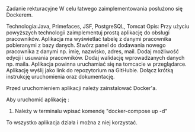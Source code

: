 Zadanie rekturacyjne
W celu łatwego zaimplementowania posłużono się Dockerem.

Technologia:Java, Primefaces, JSF, PostgreSQL, Tomcat
Opis: Przy użyciu powyższych technologii zaimplementuj prostą aplikację do obsługi pracowników. Aplikacja ma wyświetlać tabelę z danymi pracownika pobieranymi z bazy danych. Stwórz panel do dodawania nowego pracownika z danymi np. imię, nazwisko, adres, mail. Dodaj możliwość edycji i usuwania pracowników. Dodaj walidację wprowadzanych danych np. maila. Aplikacja powinna uruchamiać się na tomcacie w przeglądarce. Aplikację wyślij jako link do repozytorium na GitHubie. Dołącz krótką instrukcję uruchomienia oraz dokumentację.

Przed uruchomieniem aplikacji należy zainstalować Docker'a. 

Aby uruchomić aplikację :
1. Należy w terminalu wpisać komendę "docker-compose up -d" 

To wszystko aplikacja działa i można z niej korzystać.


